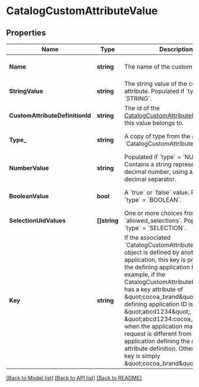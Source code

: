 # CatalogCustomAttributeValue

## Properties
Name | Type | Description | Notes
------------ | ------------- | ------------- | -------------
**Name** | **string** | The name of the custom attribute. | [optional] [default to null]
**StringValue** | **string** | The string value of the custom attribute.  Populated if &#x60;type&#x60; &#x3D; &#x60;STRING&#x60;. | [optional] [default to null]
**CustomAttributeDefinitionId** | **string** | The id of the [CatalogCustomAttributeDefinition](https://developer.squareup.com/reference/square_2024-01-18/objects/CatalogCustomAttributeDefinition) this value belongs to. | [optional] [default to null]
**Type_** | **string** | A copy of type from the associated &#x60;CatalogCustomAttributeDefinition&#x60;. | [optional] [default to null]
**NumberValue** | **string** | Populated if &#x60;type&#x60; &#x3D; &#x60;NUMBER&#x60;. Contains a string representation of a decimal number, using a &#x60;.&#x60; as the decimal separator. | [optional] [default to null]
**BooleanValue** | **bool** | A &#x60;true&#x60; or &#x60;false&#x60; value. Populated if &#x60;type&#x60; &#x3D; &#x60;BOOLEAN&#x60;. | [optional] [default to null]
**SelectionUidValues** | **[]string** | One or more choices from &#x60;allowed_selections&#x60;. Populated if &#x60;type&#x60; &#x3D; &#x60;SELECTION&#x60;. | [optional] [default to null]
**Key** | **string** | If the associated &#x60;CatalogCustomAttributeDefinition&#x60; object is defined by another application, this key is prefixed by the defining application ID. For example, if the CatalogCustomAttributeDefinition has a key attribute of \&quot;cocoa_brand\&quot; and the defining application ID is \&quot;abcd1234\&quot;, this key is \&quot;abcd1234:cocoa_brand\&quot; when the application making the request is different from the application defining the custom attribute definition. Otherwise, the key is simply \&quot;cocoa_brand\&quot;. | [optional] [default to null]

[[Back to Model list]](../README.md#documentation-for-models) [[Back to API list]](../README.md#documentation-for-api-endpoints) [[Back to README]](../README.md)

